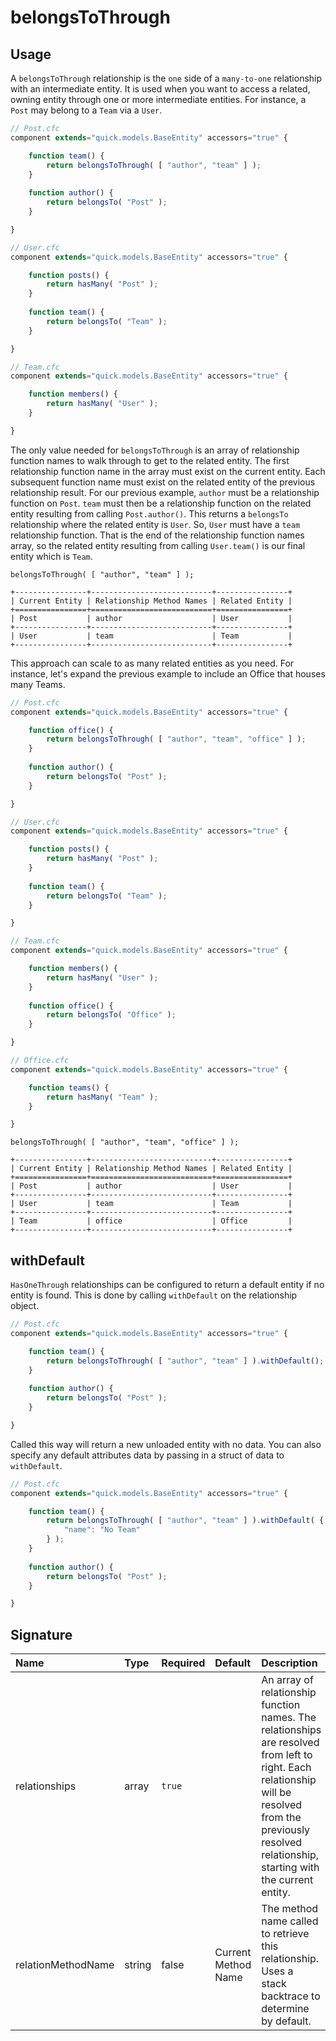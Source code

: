 # belongsToThrough

## Usage

A `belongsToThrough` relationship is the `one` side of a `many-to-one` relationship with an intermediate entity. It is used when you want to access a related, owning entity through one or more intermediate entities. For instance, a `Post` may belong to a `Team` via a `User`.

```javascript
// Post.cfc
component extends="quick.models.BaseEntity" accessors="true" {

    function team() {
        return belongsToThrough( [ "author", "team" ] );
    }
    
    function author() {
        return belongsTo( "Post" );
    }

}
```

```javascript
// User.cfc
component extends="quick.models.BaseEntity" accessors="true" {

    function posts() {
        return hasMany( "Post" );
    }
    
    function team() {
        return belongsTo( "Team" );
    }

}
```

```javascript
// Team.cfc
component extends="quick.models.BaseEntity" accessors="true" {

    function members() {
        return hasMany( "User" );
    }

}
```

The only value needed for `belongsToThrough` is an array of relationship function names to walk through to get to the related entity.  The first relationship function name in the array must exist on the current entity.  Each subsequent function name must exist on the related entity of the previous relationship result.  For our previous example, `author` must be a relationship function on `Post`.  `team` must then be a relationship function on the related entity resulting from calling `Post.author()`.  This returns a `belongsTo` relationship where the related entity is `User`.  So, `User` must have a `team` relationship function.  That is the end of the relationship function names array, so the related entity resulting from calling `User.team()` is our final entity which is `Team`.

```text
belongsToThrough( [ "author", "team" ] );

+----------------+---------------------------+----------------+
| Current Entity | Relationship Method Names | Related Entity |
+================+===========================+================+
| Post           | author                    | User           |
+----------------+---------------------------+----------------+
| User           | team                      | Team           |
+----------------+---------------------------+----------------+
```

This approach can scale to as many related entities as you need.  For instance, let's expand the previous example to include an Office that houses many Teams.

```javascript
// Post.cfc
component extends="quick.models.BaseEntity" accessors="true" {

    function office() {
        return belongsToThrough( [ "author", "team", "office" ] );
    }
    
    function author() {
        return belongsTo( "Post" );
    }

}
```

```javascript
// User.cfc
component extends="quick.models.BaseEntity" accessors="true" {

    function posts() {
        return hasMany( "Post" );
    }
    
    function team() {
        return belongsTo( "Team" );
    }

}
```

```javascript
// Team.cfc
component extends="quick.models.BaseEntity" accessors="true" {

    function members() {
        return hasMany( "User" );
    }
    
    function office() {
        return belongsTo( "Office" );
    }

}
```

```javascript
// Office.cfc
component extends="quick.models.BaseEntity" accessors="true" {

    function teams() {
        return hasMany( "Team" );
    }

}
```

```text
belongsToThrough( [ "author", "team", "office" ] );

+----------------+---------------------------+----------------+
| Current Entity | Relationship Method Names | Related Entity |
+================+===========================+================+
| Post           | author                    | User           |
+----------------+---------------------------+----------------+
| User           | team                      | Team           |
+----------------+---------------------------+----------------+
| Team           | office                    | Office         |
+----------------+---------------------------+----------------+
```

## withDefault

`HasOneThrough` relationships can be configured to return a default entity if no entity is found.  This is done by calling `withDefault` on the relationship object.

```javascript
// Post.cfc
component extends="quick.models.BaseEntity" accessors="true" {

    function team() {
        return belongsToThrough( [ "author", "team" ] ).withDefault();
    }
    
    function author() {
        return belongsTo( "Post" );
    }

}
```

Called this way will return a new unloaded entity with no data.  You can also specify any default attributes data by passing in a struct of data to `withDefault`.

```javascript
// Post.cfc
component extends="quick.models.BaseEntity" accessors="true" {

    function team() {
        return belongsToThrough( [ "author", "team" ] ).withDefault( {
            "name": "No Team"
        } );
    }
    
    function author() {
        return belongsTo( "Post" );
    }

}
```

## Signature

| Name | Type | Required | Default | Description |
| :--- | :--- | :--- | :--- | :--- |
| relationships | array | `true` |  | An array of relationship function names. The relationships are resolved from left to right.  Each relationship will be resolved from the previously resolved relationship, starting with the current entity. |
| relationMethodName | string | false | Current Method Name | The method name called to retrieve this relationship.  Uses a stack backtrace to determine by default. |


